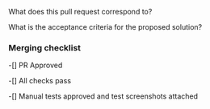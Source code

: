 What does this pull request correspond to?

What is the acceptance criteria for the proposed solution?

### Merging checklist

-[] PR Approved

-[] All checks pass

-[] Manual tests approved and test screenshots attached